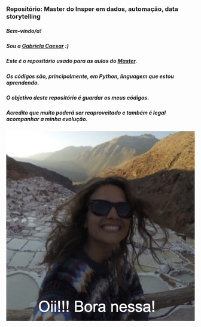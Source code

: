 ### Repositório: Master do Insper em dados, automação, data storytelling
##### Bem-vindo/a!

##### Sou a [Gabriela Caesar](gabrielacaesar.com) :)

##### Este é o repositório usado para as aulas do [Master](https://www.insper.edu.br/pos-graduacao/master-em-jornalismo-de-dados-automacao-e-data-storytelling/).
##### Os códigos são, principalmente, em Python, linguagem que estou aprendendo.

##### O objetivo deste repositório é guardar os meus códigos.
##### Acredito que muito poderá ser reaproveitado e também é legal acompanhar a minha evolução.

![alt text](https://raw.githubusercontent.com/gabrielacaesar/master-insper-dados-automacao-data-storytelling/main/img/foto-welcome.png)
